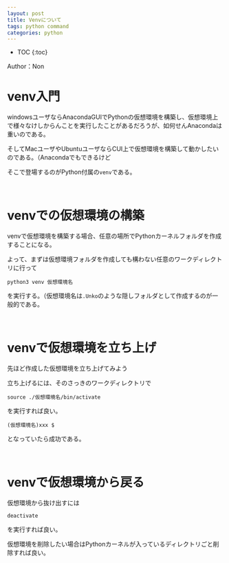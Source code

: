 ```yaml
---
layout: post
title: Venvについて
tags: python command
categories: python
---
```



* TOC
{:toc}

Author：Non

# venv入門

windowsユーザならAnacondaGUIでPythonの仮想環境を構築し、仮想環境上で様々なけしからんことを実行したことがあるだろうが、如何せんAnacondaは重いのである。

そしてMacユーザやUbuntuユーザならCUI上で仮想環境を構築して動かしたいのである。（Anacondaでもできるけど

そこで登場するのがPython付属の`venv`である。

<br>

# venvでの仮想環境の構築

venvで仮想環境を構築する場合、任意の場所でPythonカーネルフォルダを作成することになる。

よって、まずは仮想環境フォルダを作成しても構わない任意のワークディレクトリに行って

```
python3 venv 仮想環境名
```

を実行する。（仮想環境名は`.Unko`のような隠しフォルダとして作成するのが一般的である。

<br>

# venvで仮想環境を立ち上げ

先ほど作成した仮想環境を立ち上げてみよう

立ち上げるには、そのさっきのワークディレクトリで

```
source ./仮想環境名/bin/activate
```

を実行すれば良い。

```
(仮想環境名)xxx $
```
となっていたら成功である。

<br>

# venvで仮想環境から戻る

仮想環境から抜け出すには

```
deactivate
```

を実行すれば良い。

仮想環境を削除したい場合はPythonカーネルが入っているディレクトリごと削除すれば良い。